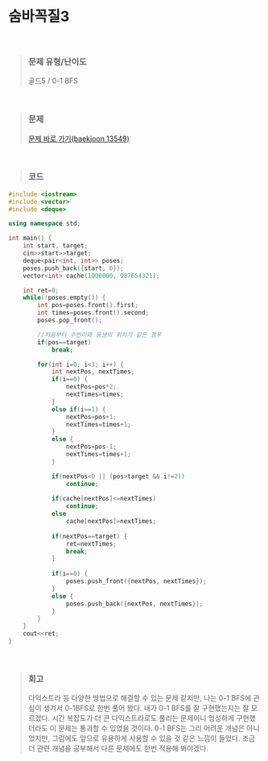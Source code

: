 숨바꼭질3
====
<br/>

>### 문제 유형/난이도
>골드5 / 0-1 BFS
<br/>

>### 문제
> <a href="https://www.acmicpc.net/problem/13549">문제 바로 가기(baekjoon 13549)</a>
<br/>

>### 코드
```C++
#include <iostream>
#include <vector>
#include <deque>

using namespace std;

int main() {
    int start, target;
    cin>>start>>target;
    deque<pair<int, int>> poses;
    poses.push_back({start, 0});
    vector<int> cache(1000000, 987654321);

    int ret=0;
    while(!poses.empty()) {
        int pos=poses.front().first;
        int times=poses.front().second;
        poses.pop_front();

        //처음부터 수빈이와 동생의 위치가 같은 경우
        if(pos==target)
            break;

        for(int i=0; i<3; i++) {
            int nextPos, nextTimes;
            if(i==0) {
                nextPos=pos*2;
                nextTimes=times;
            }
            else if(i==1) {
                nextPos=pos+1;
                nextTimes=times+1;
            }
            else {
                nextPos=pos-1;
                nextTimes=times+1;
            }

            if(nextPos<0 || (pos>target && i!=2))
                continue;
            
            if(cache[nextPos]<=nextTimes)
                continue;
            else
                cache[nextPos]=nextTimes;
            
            if(nextPos==target) {
                ret=nextTimes;
                break;
            }
            
            if(i==0) {
                poses.push_front({nextPos, nextTimes});
            }
            else {
                poses.push_back({nextPos, nextTimes});
            }
        }
    }
    cout<<ret;
}
```
<br/>

>### 회고
>다익스트라 등 다양한 방법으로 해결할 수 있는 문제 같지만, 나는 0-1 BFS에 관심이 생겨서 0-1BFS로 한번 풀어 봤다. 내가 0-1 BFS를 잘 구현했는지는 잘 모르겠다. 시간 복잡도가 더 큰 다익스트라로도 풀리는 문제이니 엉성하게 구현했더라도 이 문제는 통과할 수 있었을 것이다. 0-1 BFS는 그리 어려운 개념은 아니었지만, 그럼에도 앞으로 유용하게 사용할 수 있을 것 같은 느낌이 들었다. 조금 더 관련 개념을 공부해서 다른 문제에도 한번 적용해 봐야겠다.